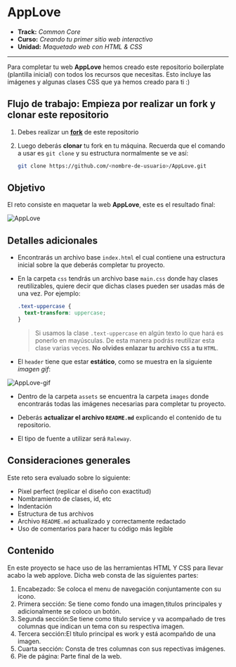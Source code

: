 # AppLove

* **Track:** _Common Core_
* **Curso:** _Creando tu primer sitio web interactivo_
* **Unidad:** _Maquetado web con HTML & CSS_

***
Para completar tu web **AppLove** hemos creado este repositorio boilerplate (plantilla inicial) con todos los recursos que necesitas. Esto incluye las imágenes y algunas clases CSS que ya hemos creado para ti :)

## Flujo de trabajo: Empieza por realizar un fork y clonar este repositorio

1. Debes realizar un [**fork**](https://gist.github.com/ivandevp/1de47ae69a5e139a6622d78c882e1f74) de este repositorio

2. Luego deberás **clonar** tu fork en tu máquina. Recuerda que el comando a usar es `git clone` y su estructura normalmente se ve así:

    ```bash
    git clone https://github.com/<nombre-de-usuario>/AppLove.git
    ```

## Objetivo

El reto consiste en maquetar la web **AppLove**, este es el resultado final:

![AppLove](https://fotos.subefotos.com/1edc0aab51f1d624da4a24ab86129d87o.png)

## Detalles adicionales

- Encontrarás un archivo base `index.html` el cual contiene una estructura inicial sobre la que deberás completar tu proyecto.

- En la carpeta `css` tendrás un archivo base `main.css` donde hay clases reutilizables, quiere decir que dichas clases pueden ser usadas más de una vez. Por ejemplo:

    ```CSS
    .text-uppercase {
      text-transform: uppercase;
    }
    ```

    >Si usamos la clase `.text-uppercase` en algún texto lo que hará es ponerlo en mayúsculas. De esta manera podrás reutilizar esta clase varias veces. **No olvides enlazar tu archivo `CSS` a tu `HTML`**.

- El `header` tiene que estar **estático**, como se muestra en la siguiente _imagen gif_:

![AppLove-gif](https://fotos.subefotos.com/da068e44cb72b36ba6c4458130c00185o.gif)

- Dentro de la carpeta `assets` se encuentra la carpeta `images` donde encontrarás todas las imágenes necesarias para completar tu proyecto.

- Deberás **actualizar el archivo `README.md`** explicando el contenido de tu repositorio.

- El tipo de fuente a utilizar será `Raleway`.

## Consideraciones generales

Este reto sera evaluado sobre lo siguiente:

- Pixel perfect (replicar el diseño con exactitud)
- Nombramiento de clases, id, etc
- Indentación
- Estructura de tus archivos
- Archivo `README.md` actualizado y correctamente redactado
- Uso de comentarios para hacer tu código más legible

## Contenido
En este proyecto se hace uso de las herramientas HTML Y CSS para llevar acabo la web applove. Dicha web consta de las siguientes partes:
1. Encabezado: Se coloca el menu de navegación conjuntamente con su icono.
2. Primera sección: Se tiene como fondo una imagen,titulos principales y adicionalmente se coloco un botón.
3. Segunda sección:Se tiene como titulo service y va acompañado de tres columnas que indican un tema con su respectiva imagen.
4. Tercera sección:El título principal es work y está acompañdo de una imagen.
5. Cuarta sección: Consta de tres columnas con sus repectivas imágenes.
6. Pie de página: Parte final de la web.
